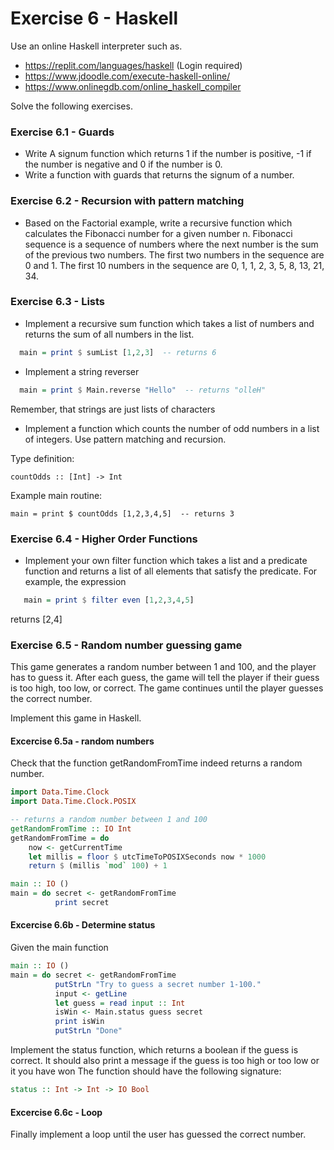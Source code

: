# Exercise 6 - Haskell

Use an online Haskell interpreter such as.

* https://replit.com/languages/haskell (Login required)
* https://www.jdoodle.com/execute-haskell-online/
* https://www.onlinegdb.com/online_haskell_compiler

Solve the following exercises.

### Exercise 6.1 - Guards
- Write A signum function which returns 1 if the number is positive, -1 if the number is negative and 0 if the number is 0. 
- Write a function with guards that returns the signum of a number.

### Exercise 6.2 - Recursion with pattern matching

- Based on the Factorial example, write a recursive function which calculates the Fibonacci number for a given number n.
  Fibonacci sequence is a sequence of numbers where the next number is the sum of the previous two numbers. 
  The first two numbers in the sequence are 0 and 1. 
  The first 10 numbers in the sequence are 0, 1, 1, 2, 3, 5, 8, 13, 21, 34.

### Exercise 6.3 - Lists

- Implement a recursive sum function which takes a list of numbers and returns the sum of all numbers in the list.
 
```haskell
  main = print $ sumList [1,2,3]  -- returns 6
```

- Implement a string reverser

```haskell
  main = print $ Main.reverse "Hello"  -- returns "olleH"
```

Remember, that strings are just lists of characters

- Implement a function which counts the number of odd numbers in a list of integers.
  Use pattern matching and recursion.

Type definition:

`countOdds :: [Int] -> Int`

Example main routine:

`main = print $ countOdds [1,2,3,4,5]  -- returns 3`

### Exercise 6.4 - Higher Order Functions

- Implement your own filter function which takes a list and a 
  predicate function and returns a list of all elements that satisfy the predicate.
  For example, the expression

```haskell
   main = print $ filter even [1,2,3,4,5] 
```
returns [2,4]

### Exercise 6.5 - Random number guessing game

This game generates a random number between 1 and 100, and the player has to guess it. 
After each guess, the game will tell the player if their guess is too high, too low, or correct. 
The game continues until the player guesses the correct number.

Implement this game in Haskell.

#### Excercise 6.5a - random numbers

Check that the function getRandomFromTime indeed returns a random number.

```haskell
import Data.Time.Clock
import Data.Time.Clock.POSIX

-- returns a random number between 1 and 100
getRandomFromTime :: IO Int
getRandomFromTime = do
    now <- getCurrentTime
    let millis = floor $ utcTimeToPOSIXSeconds now * 1000
    return $ (millis `mod` 100) + 1

main :: IO ()
main = do secret <- getRandomFromTime
          print secret

```

#### Excercise 6.6b - Determine status

Given the main function 

```haskell
main :: IO ()
main = do secret <- getRandomFromTime
          putStrLn "Try to guess a secret number 1-100."
          input <- getLine
          let guess = read input :: Int
          isWin <- Main.status guess secret
          print isWin
          putStrLn "Done"
```

Implement the status function, which returns a boolean if the guess is correct.
It should also print a message if the guess is too high or too low or it you have won
The function should have the following signature:

```haskell
status :: Int -> Int -> IO Bool
```

#### Excercise 6.6c - Loop

Finally implement a loop until the user has guessed the correct number.